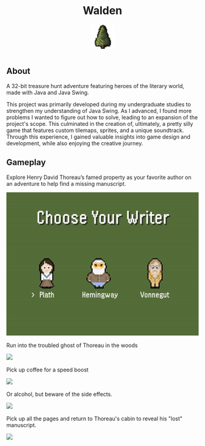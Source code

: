 <h1 style="text-align:center;">Walden</h1>
<div style="align-content:center;">
<img style="display: block; margin: 0 auto;" width="64" title="test" src="./res/tiles/tree_outlined.png"  alt="Tree"/>
</div>
<br>
<h2>About</h2>
<p>A 32-bit treasure hunt adventure featuring heroes of the literary world, made with Java and Java Swing.</p>
<p>This project was primarily developed during my undergraduate studies to strengthen my understanding of Java Swing. As I advanced, I found more problems I wanted to figure out how to solve, leading to an expansion of the project's scope. This culminated in the creation of, ultimately, a pretty silly game that features custom tilemaps, sprites, and a unique soundtrack. Through this experience, I gained valuable insights into game design and development, while also enjoying the creative journey.</p>
<h2>Gameplay</h2>
<p>Explore Henry David Thoreau’s famed property as your favorite author on an 
adventure to help find a missing manuscript.</p>

<img src="./res/demo/char-select.gif" />

<p>Run into the troubled ghost of Thoreau in the woods</p>
<img src="./res/demo/ghost.gif" />

<p>Pick up coffee for a speed boost</p>
<img src="./res/demo/coffee-effects.gif" />

<p>Or alcohol, but beware of the side effects.</p>
<img src="./res/demo/alcohol-effect.gif" />

<p>Pick up all the pages and return to Thoreau's cabin to reveal his "lost" manuscript.</p>
<img src="./res/demo/cabin.gif" />
